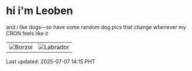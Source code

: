 # hi i'm Leoben

and i like dogs—so have some random dog pics that change whenever my CRON feels like it

|  |  |
|--------|----------|
| ![Borzoi](https://random-dog-vercel.vercel.app/api/random-borzoi?v=1751868919) | ![Labrador](https://random-dog-vercel.vercel.app/api/random-labrador?v=1751868919) |

Last updated: 2025-07-07 14:15 PHT

